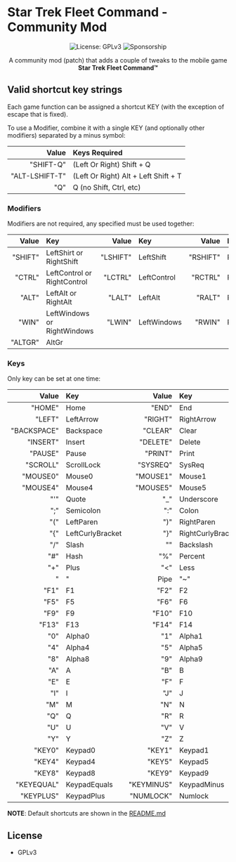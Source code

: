 # Star Trek Fleet Command - Community Mod

<p align="center">
  <img src="https://img.shields.io/badge/License-GPLv3-blue.svg" alt="License: GPLv3">
  <img src="https://img.shields.io/github/sponsors/netniv" alt="Sponsorship">
</p>

<p align="center">
   A community mod (patch) that adds a couple of tweaks to the mobile game <b>Star Trek Fleet Command&#8482;</b>
</p>

## Valid shortcut key strings

Each game function can be assigned a shortcut KEY (with the exception of escape that is fixed).

To use a Modifier, combine it with a single KEY (and optionally other modifiers) separated by a minus symbol:

Value | Keys Required
--: | :--
"SHIFT-Q" | (Left Or Right) Shift + Q
"ALT-LSHIFT-T" | (Left Or Right) Alt + Left Shift + T
"Q" | Q (no Shift, Ctrl, etc)

### Modifiers

Modifiers are not required, any specified must be used together:

Value | Key | Value | Key | Value | Key
--: | :-- | --: | :-- | --: | :--
"SHIFT" | LeftShirt or RightShift | "LSHIFT" | LeftShift | "RSHIFT" | RightShift
"CTRL" | LeftControl or RightControl | "LCTRL" | LeftControl | "RCTRL" | RightControl
"ALT" | LeftAlt or RightAlt | "LALT" | LeftAlt | "RALT" | RightAlt
"WIN" | LeftWindows or RightWindows | "LWIN" | LeftWindows | "RWIN" | RightWindows
"ALTGR" | AltGr

### Keys

Only key can be set at one time:

Value | Key | Value | Key | Value | Key | Value | Key
--: | :-- | --: | :-- | --: | :-- | --: | :--
"HOME" | Home | "END" | End  | "PGUP" | PageUp | "PGDOWN" | PageDown
"LEFT" | LeftArrow | "RIGHT" | RightArrow | "UP" | UpArrow | "DOWN" | DownArrow
"BACKSPACE" | Backspace | "CLEAR" | Clear | "CAPS" | CapsLock | "BREAK" | Break
"INSERT" | Insert | "DELETE" | Delete | "HELP" | Help | "MENU" | Menu
"PAUSE" | Pause | "PRINT" | Print | "SPACE" | Space | "RETURN" | Return
"SCROLL" | ScrollLock | "SYSREQ" | SysReq | "TAB" | Tab | "SPACE" | Space
"MOUSE0" | Mouse0 | "MOUSE1" | Mouse1 | "MOUSE2" | Mouse2 | "MOUSE3" | Mouse3
"MOUSE4" | Mouse4 | "MOUSE5" | Mouse5 | "MOUSE6" | Mouse6 | "MINUS" | Minus |
"'" | Quote | "_" | Underscore | "," | Comma | "." | Period
";" | Semicolon | ":" | Colon | "!" | Exclaim | "?" | Question
"(" | LeftParen | ")" | RightParen | "[" | LeftBracket | "]" | RightBracket
"{" | LeftCurlyBracket | "}" | RightCurlyBracket | "@" | At | "*" | Asterisk
"/" | Slash | "\" | Backslash | "\"" | DoubleQuote | "&" | Ampersand
"#" | Hash | "%" | Percent | "`" | BackQuote | "^" | Caret
"+" | Plus | "<" | Less | "=" | Equals | ">" | Greater
"|" | Pipe | "~" | Tilde | "$" | Dollar | - | -
"F1" | F1 | "F2" | F2 | "F3" | F3 | "F4" | F4
"F5" | F5 | "F6" | F6 | "F7" | F7 | "F8" | F8
"F9" | F9 | "F10" | F10 | "F11" | F11 | "F12" | F12
"F13" | F13 | "F14" | F14 | "F15" | F15
"0" | Alpha0 | "1" | Alpha1 | "2" | Alpha2 | "3" | Alpha3
"4" | Alpha4 | "5" | Alpha5 | "6" | Alpha6 | "7" | Alpha7
"8" | Alpha8 | "9" | Alpha9
"A" | A | "B" | B | "C" | C | "D" | D
"E" | E | "F" | F | "G" | G | "H" | H
"I" | I | "J" | J | "K" | K | "L" | L
"M" | M | "N" | N | "O" | O | "P" | P
"Q" | Q | "R" | R | "S" | S | "T" | T
"U" | U | "V" | V | "W" | W | "X" | X
"Y" | Y | "Z" | Z
"KEY0" | Keypad0 | "KEY1" | Keypad1 | "KEY2" | Keypad2 | "KEY3" | Keypad3
"KEY4" | Keypad4 | "KEY5" | Keypad5 | "KEY6" | Keypad6 | "KEY7" | Keypad7
"KEY8" | Keypad8 | "KEY9" | Keypad9 | "KEYDIVIDE" | KeypadDivide | "KEYENTER" | KeypadEnter
"KEYEQUAL" | KeypadEquals | "KEYMINUS" | KeypadMinus | "KEYMULTI" | KeypadMultiply | "KEYPERIOD" | KeypadPeriod
"KEYPLUS" | KeypadPlus | "NUMLOCK" | Numlock

**NOTE**: Default shortcuts are shown in the [README.md](README.md)

## License

- GPLv3
